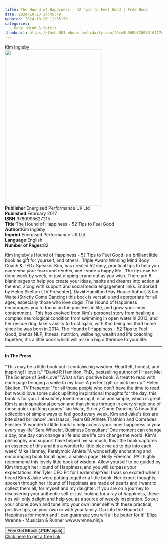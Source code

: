 ```yaml
---
title: The Hound of Happiness - 52 Tips to Feel Good | Free Book
date: 2024-10-23 17:45:49
updated: 2024-10-26 11:35:50
categories:
  - Body, Mind & Spirit
thumbnail: https://thmb-001-ebook.techidaily.com/f9ce8b569bf28633f6127d7ab697cc83ac41934b5ca9f444be6cbc636e30ac27.jpg
---
```

<main id="book-container">
  <div class="flex flex-col">
    <div class="book-brief flex-1 py-6 px-4 sm:p-6 md:py-10 md:px-8">
      <!-- brief-->
      <div class="book-brief-main">Kim Ingleby</div>
    </div>
    <div
      class="book-meta-info flex-1 grid gap-4 col-start-1 col-end-3 row-start-1 sm:mb-6 sm:grid-cols-4 lg:gap-6 lg:col-start-2 lg:row-end-6 lg:row-span-6 lg:mb-0"
    >
      <div
        class="book-meta-info-left place-content-center mt-4 p-4 text-sm leading-6 col-start-2 col-span-2 dark:text-slate-400"
      >
        <img
          class="w-full h-500 object-cover rounded-lg sm:h-255 sm:col-span-2 lg:col-span-full"
          src="https://img-001-ebook.techidaily.com/968af8d6398b432c96ea6f723ce3cce398c244eff82ff3e33e1cfa738017f8f6.jpg"
          alt=""
          width="312"
          height="500"
        />
      </div>
      <div
        class="book-meta-info-right mt-2 col-start-1 row-start-2 col-span-3 self-center"
      >
        <!-- meta data  -->
        <div class="flex flex-col px-4 md:px-8">
          <div class="flex-1">
            <strong>Publisher</strong>:<span class="px-2"
              >Energised Performance UK Ltd</span
            >
          </div>
          <div class="flex-1">
            <strong>Published</strong>:<span class="px-2">February 2017</span>
          </div>
          <div class="flex-1">
            <strong>ISBN</strong>:<span class="px-2">9780995627215</span>
          </div>
          <div class="flex-1">
            <strong>Title</strong>:<span class="px-2"
              >The Hound of Happiness - 52 Tips to Feel Good</span
            >
          </div>
          <div class="flex-1">
            <strong>Author</strong>:<span class="px-2">Kim Ingleby</span>
          </div>
          <div class="flex-1">
            <strong>Imprint</strong>:<span class="px-2"
              >Energised Performance UK Ltd</span
            >
          </div>
          <div class="flex-1">
            <strong>Language</strong>:<span class="px-2">English</span>
          </div>
          <div class="flex-1">
            <strong>Number of Pages</strong>:<span class="px-2">82</span>
          </div>
        </div>
      </div>
    </div>
    <div class="book-description flex-1 py-6 px-4 sm:p-6 md:py-10 md:px-8">
      <div class="book-description-main">
        <div accordion-content="" id="description">
          <p>
            Kim Ingleby's Hound of Happiness - 52 Tips to Feel Good is a
            brilliant little book as&nbsp;gift for yourself, and others.
            &nbsp;Triple Award Winning Mind Body Coach &amp; TEDx Speaker Kim,
            has created 52 easy, practical tips to help you overcome your fears
            and doubts, and create a happy life. &nbsp;The tips can be done week
            by week, or just dipping in and out as you wish. There are 6 blank
            pages to help you create your ideas, habits and dreams into action
            at the end, along with support and social media engagement links.
            Endorsed by Helen Skelton (TV Presenter), David Hamilton (Hay House
            Author) &amp; Ian Waite&nbsp;(Strictly Come Dancing)&nbsp;this book
            is versatile and appropriate for all ages, especially those who love
            dogs! &nbsp;The Hound of Happiness encourages you to focus on the
            positives in life, and grow your inner contentment. &nbsp;This has
            evolved from Kim's personal story from healing a complex
            neurological condition from swimming in open water in 2013, and her
            rescue dog Jake's ability to trust again, with Kim being his third
            home since he was born in 2014. The Hound of Happiness - 52 Tips to
            Feel Good,&nbsp;blends NLP, fitness, nutrition, wellbeing, wealth
            and life coaching together, it's&nbsp;a&nbsp;little book which will
            make a big difference to your life.&nbsp;
          </p>
        </div>
        <div class="accordion-fader"></div>
      </div>
    </div>
    <div class="book-excerpts flex-1 py-6 px-4 sm:p-6 md:py-10 md:px-8">
      <!-- excerpts-->
      <div class="book-excerpts-main">
        <hr />
        <h4 class="placeholder placeholder-heading">
          <span>In The Press</span>
        </h4>
        <p>
          "This may be a little book but it contains big wisdom. Heartfelt,
          honest, and inspiring! I love it." "David R Hamilton, PhD.,
          bestselling author of I Heart Me: The Science of Self-Love""What a
          fun, positive book. A treat to read with each page bringing a smile to
          my face! A perfect gift or pick me up." Helen Skelton, TV Presenter
          'For all those people who don't have the time to read but would love
          some quick uplifting inspirational thoughts for the day, this book is
          for you. I absolutely loved reading it, nice and simple, which is
          great. Kim is an inspirational person and that shines through in every
          single one of these quick uplifting quotes.' Ian Waite, Strictly Come
          Dancing 'A beautiful collection of simple ways to feel good every
          week. Kim and Jake's tips are bite sized brilliance' Jen Isaacs, Team
          GB Athlete Triathlon and Comrades Finisher 'A wonderful little book to
          help access your inner happiness in your every day life' Sara Wheeler,
          Business Consultant 'One moment can change a day, one day can change a
          life and one life can change the world. Kim's philosophy and support
          have helped me so much, this little book captures an essence of this
          and it's a wonderful little pick me up to dip into each week' Mike
          Hanney, Paralympic Athlete "A wonderfully enchanting and encouraging
          book for all ages, a smile a page.' Holly Freeman, PA'I highly
          recommend this lovely little book of wisdom. Allow yourself to be
          guided by Kim through her Hound of Happiness, and you will surpass
          your expectations.'Ker Tyler CEO Fit for Leadership'Yes! I was so
          excited when I heard Kim &amp; Jake were putting together a little
          book. Her expert thoughts, spoken through her Hound of Happiness are
          made of pearls and I want to collect them all, for myself and my
          daughter. If you are on a journey to discovering your authentic self
          or just looking for a ray of happiness, these tips will only delight
          and help you as a source of weekly inspiration. So put your phone down
          and tune into your own inner self with these practical, positive tips,
          on your own or with your family. Dip into the Hound of Happiness for
          month and I can guarantee you will all be better for it!' Eliza Wrenne
          - Musician &amp; Runner www.wrenne.ninja
        </p>
      </div>
    </div>
    <div
      class="book-about-author flex-1 py-6 px-4 sm:p-6 md:py-10 md:px-8"
    ></div>
    <div class="book-free-get flex-1 py-6 px-4 sm:p-6 md:py-10 md:px-8">
      <button
        id="btn-free-get"
        class="bg-blue-500 hover:bg-blue-700 text-white font-bold py-2 px-4 rounded"
      >
        Free Get EBook (.PDF/.epub)
      </button>
      <div id="countdown-display" class="px-2 text-lg mt-2"></div>
      <a
        id="free-link"
        class="hidden bg-blue-500 hover:bg-blue-700 text-white font-bold py-2 px-4 rounded"
        href="https://www.ebooks.com/en-us/book/209847875/the-hound-of-happiness-52-tips-to-feel-good/kim-ingleby/"
        target="_blank"
        >Click here to get a free link</a
      >
    </div>
    <script>
      let countdownTime = 0;
      let countdownInterval = null;
      document
        .getElementById('btn-free-get')
        .addEventListener('click', startCountdown);
      function startCountdown() {
        countdownTime = new Date().getTime() + 60000 * 3;
        countdownInterval = setInterval(updateCountdown, 1000);
        document.getElementById('btn-free-get').disabled = true;
        document
          .getElementById('btn-free-get')
          .classList.add('bg-gray-500', 'cursor-not-allowed');
      }
      function updateCountdown() {
        let currentTime = new Date().getTime();
        let timeLeft = countdownTime - currentTime;
        let secondsLeft = Math.floor(timeLeft / 1000);
        document.getElementById('countdown-display').innerHTML =
          `Remaining time: ${secondsLeft} seconds.`;
        if (secondsLeft <= 0) {
          clearInterval(countdownInterval);
          document.getElementById('btn-free-get').classList.add('hidden');
          document.getElementById('free-link').classList.remove('hidden');
          document.getElementById('countdown-display').innerHTML = '';
        }
      }
    </script>
  </div>
</main>

